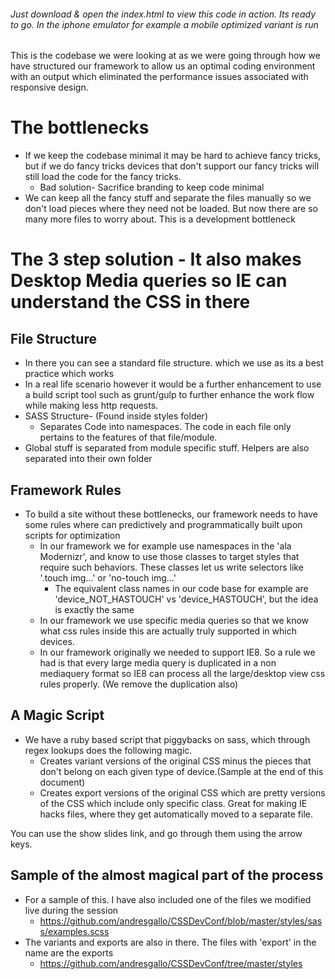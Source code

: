###### Just download & open the index.html to view this code in action. Its ready to go. In the iphone emulator for example a mobile optimized variant is run ######


This is the codebase we were looking at as we were going through how we have structured our framework to allow us an optimal coding environment with an output which eliminated the performance issues associated with responsive design.

# The bottlenecks #
*	If we keep the codebase minimal it may be hard to achieve fancy tricks, but if we do fancy tricks devices that don't support our fancy tricks will still load the code for the fancy tricks.
	*	Bad solution- Sacrifice branding to keep code minimal
*	We can keep all the fancy stuff and separate the files manually so we don't load pieces where they need not be loaded. But now there are so many more files to worry about. This is a development bottleneck

# The 3 step solution - It also makes Desktop Media queries so IE can understand the CSS in there #
## File Structure ##
*	In there you can see a standard file structure. which we use as its a best practice which works
*	In a real life scenario however it would be a further enhancement to use a build script tool such as grunt/gulp to further enhance the work flow while making less http requests.
*	SASS Structure- (Found inside styles folder)
	*	Separates Code into namespaces. The code in each file only pertains to the features of that file/module.   
*	Global stuff is separated from module specific stuff. Helpers are also separated into their own folder

## Framework Rules ##
*	To build a site without these bottlenecks, our framework needs to have some rules where can predictively and programmatically built upon scripts for optimization
	*	In our framework we for example use namespaces in the <html> 'ala Modernizr', and know to use those classes to target styles that require such behaviors. These classes let us write selectors like '.touch img...' or 'no-touch img...'
		*	The equivalent class names in our code base for example are 'device_NOT_HASTOUCH' vs 'device_HASTOUCH', but the idea is exactly the same
	*	In our framework we use specific media queries so that we know what css rules inside this are actually truly supported in which devices.
	*	In our framework originally we needed to support IE8. So a rule we had is that every large media query is duplicated in a non mediaquery format so IE8 can process all the large/desktop view css rules properly. (We remove the duplication also)

## A Magic Script ##
*	We have a ruby based script that piggybacks on sass, which through regex lookups does the following magic.
	*	Creates variant versions of the original CSS minus the pieces that don't belong on each given type of device.(Sample at the end of this document)
	*	Creates export versions of the original CSS which are pretty versions of the CSS which include only specific class. Great for making IE hacks files, where they get automatically moved to a separate file.

You can use the show slides link, and go through them using the arrow keys.

## Sample of the almost magical part of the process ##
*	For a sample of this. I have also included one of the files we modified live during the session
	*	https://github.com/andresgallo/CSSDevConf/blob/master/styles/sass/examples.scss
*	The variants and exports are also in there.  The files with 'export' in the name are the exports
	*	https://github.com/andresgallo/CSSDevConf/tree/master/styles
 



